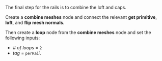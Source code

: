 The final step for the rails is to combine the loft and caps.

Create a **combine meshes** node and connect the relevant **get primitive**, **loft**, and **flip mesh normals**.

Then create a **loop** node from the **combine meshes** node and set the following inputs:

* _# of loops_		=	`2`
* _tag_			=	`perRail`